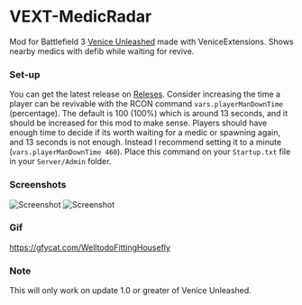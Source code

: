 # VEXT-MedicRadar
Mod for Battlefield 3 [Venice Unleashed](https://veniceunleashed.net/) made with VeniceExtensions. Shows nearby medics with defib while waiting for revive.
### Set-up

You can get the latest release on [Releses](https://github.com/FoolHen/MedicRadar/releases).
Consider increasing the time a player can be revivable with the RCON command ``vars.playerManDownTime`` (percentage). The default is 100 (100%) which is around 13 seconds, and it should be increased for this mod to make sense. Players should have enough time to decide if its worth waiting for a medic or spawning again, and 13 seconds is not enough. Instead I recommend setting it to a minute (``vars.playerManDownTime 460``). Place this command on your ``Startup.txt`` file in your ``Server/Admin`` folder.

### Screenshots
![Screenshot](https://i.imgur.com/9ip5RBf.jpg)
![Screenshot](https://i.imgur.com/AM3jDtO.png) 
### Gif
https://gfycat.com/WelltodoFittingHousefly

### Note
This will only work on update 1.0 or greater of Venice Unleashed.
